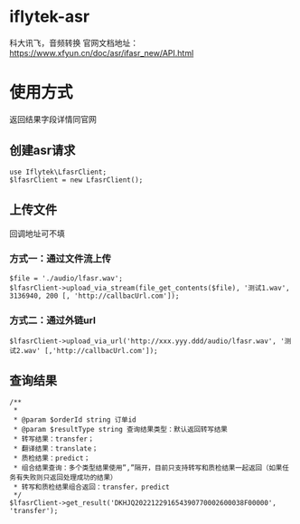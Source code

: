 # iflytek-asr

科大讯飞，音频转换
官网文档地址：https://www.xfyun.cn/doc/asr/ifasr_new/API.html

# 使用方式

返回结果字段详情同官网

## 创建asr请求

```
use Iflytek\LfasrClient;
$lfasrClient = new LfasrClient();
```

## 上传文件

回调地址可不填

### 方式一：通过文件流上传

```
$file = './audio/lfasr.wav';
$lfasrClient->upload_via_stream(file_get_contents($file), '测试1.wav', 3136940, 200 [, 'http://callbacUrl.com']);
```

### 方式二：通过外链url

```
$lfasrClient->upload_via_url('http://xxx.yyy.ddd/audio/lfasr.wav', '测试2.wav' [,'http://callbacUrl.com']);
```

## 查询结果

```
/**
 *
 * @param $orderId string 订单id
 * @param $resultType string 查询结果类型：默认返回转写结果
 * 转写结果：transfer；
 * 翻译结果：translate；
 * 质检结果：predict；
 * 组合结果查询：多个类型结果使用”,”隔开，目前只支持转写和质检结果一起返回（如果任务有失败则只返回处理成功的结果）
 * 转写和质检结果组合返回：transfer，predict
 */
$lfasrClient->get_result('DKHJQ202212291654390770002600038F00000', 'transfer');
```